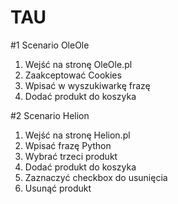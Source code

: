 # TAU
#1 Scenario OleOle

1. Wejść na stronę OleOle.pl
2. Zaakceptować Cookies
3. Wpisać w wyszukiwarkę frazę
4. Dodać produkt do koszyka


#2 Scenario Helion

1. Wejść na stronę Helion.pl
2. Wpisać frazę Python
3. Wybrać trzeci produkt
4. Dodać produkt do koszyka
5. Zaznaczyć checkbox do usunięcia
6. Usunąć produkt
